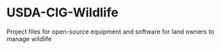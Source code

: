 # USDA-CIG-Wildlife
Project files for open-source equipment and software for land owners to manage wildlife
